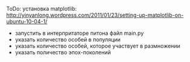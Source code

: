 ToDo:
установка matplotlib:
http://yinyanlong.wordpress.com/2011/01/23/setting-up-matplotlib-on-ubuntu-10-04-1/

*	запустить в интерпритаторе питона файл main.py
*	указать количество особей в популяции
* 	указать количество особей, которое участвует в размножении
* 	указать поличество эпох-поколений